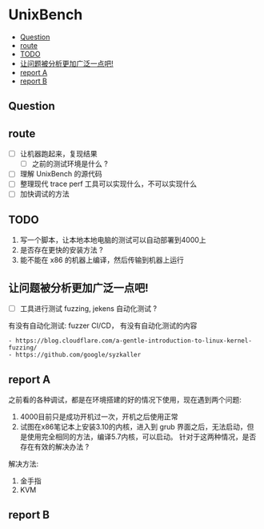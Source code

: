# UnixBench

<!-- vim-markdown-toc GitLab -->

- [Question](#question)
- [route](#route)
- [TODO](#todo)
- [让问题被分析更加广泛一点吧!](#让问题被分析更加广泛一点吧)
- [report A](#report-a)
- [report B](#report-b)

<!-- vim-markdown-toc -->

## Question
<!-- [ ] 为什么龙梦的内核不给龙芯使用，我似乎之前是看到了 龙梦给 5.7 的内核提交过 grep 一下 lomote 的提交。-->
<!-- [ ] 不升级内核必然是遇到问题了，主要遇到的问题是什么。-->

## route
- [ ] 让机器跑起来，复现结果
    - [ ] 之前的测试环境是什么 ?
- [ ] 理解 UnixBench 的源代码
- [ ] 整理现代 trace perf 工具可以实现什么，不可以实现什么
- [ ] 加快调试的方法

## TODO
1. 写一个脚本，让本地本地电脑的测试可以自动部署到4000上
2. 是否存在更快的安装方法 ?
3. 能不能在 x86 的机器上编译，然后传输到机器上运行

## 让问题被分析更加广泛一点吧!
- [ ] 工具进行测试 fuzzing, jekens 自动化测试 ?

有没有自动化测试: fuzzer CI/CD， 有没有自动化测试的内容

    - https://blog.cloudflare.com/a-gentle-introduction-to-linux-kernel-fuzzing/
    - https://github.com/google/syzkaller



## report A
之前看的各种调试，都是在环境搭建的好的情况下使用，现在遇到两个问题:
1. 4000目前只是成功开机过一次，开机之后使用正常
2. 试图在x86笔记本上安装3.10的内核，进入到 grub 界面之后，无法启动，但是使用完全相同的方法，编译5.7内核，可以启动。
针对于这两种情况，是否存在有效的解决办法 ?

解决方法:
1. 金手指
2. KVM

## report B
